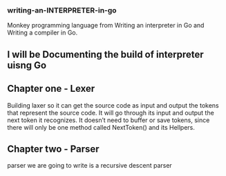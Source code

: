 ### writing-an-INTERPRETER-in-go
Monkey programming language from Writing an interpreter in Go and Writing a compiler in Go.

## I will be Documenting the build of interpreter uisng Go 

## Chapter one - Lexer

Building laxer so it can get the  source code as input and output the tokens that represent the source code. It will go through its input and output the next token it recognizes. It doesn’t need to buffer or save tokens, since there will only be one method called NextToken() and its Hellpers. 

## Chapter two - Parser

parser we are going to write is a recursive descent parser
